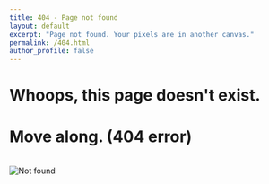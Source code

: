 ```yaml
---
title: 404 - Page not found
layout: default
excerpt: "Page not found. Your pixels are in another canvas."
permalink: /404.html
author_profile: false
---
```


<div class="text-center">
  <h1>Whoops, this page doesn't exist.</h1>
  <h1>Move along. (404 error)</h1>
  <br/>

  <img src="{{ 'assets/images/RyuEJ2.png' | relative_url }}" alt="Not found" />
</div>
